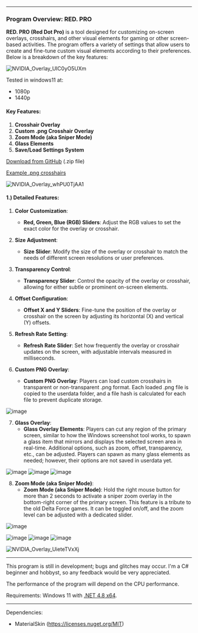 ***

### Program Overview: RED. PRO
**RED. PRO (Red Dot Pro)** is a tool designed for customizing on-screen overlays, crosshairs, and other visual elements for gaming or other screen-based activities. The program offers a variety of settings that allow users to create and fine-tune custom visual elements according to their preferences. Below is a breakdown of the key features:

![NVIDIA_Overlay_UIC0yO5UXm](https://github.com/user-attachments/assets/cba245ea-f3c2-4d42-bcf7-97e4ed2e2658)

Tested in windows11 at:
- 1080p
- 1440p

#### Key Features:

1. **Crosshair Overlay**
2. **Custom .png Crosshair Overlay**
3. **Zoom Mode (aka Sniper Mode)**
4. **Glass Elements**
5. **Save/Load Settings System**

[Download from GitHub](https://github.com/mbnq/red.pro/releases) (.zip file)

[Example .png crosshairs](https://github.com/mbnq/red.pro/tree/master/png)

![NVIDIA_Overlay_whPU0TjAA1](https://github.com/user-attachments/assets/fe815beb-469a-42f4-9e58-9c63c8b9bcff)

#### 1.) Detailed Features:

1. **Color Customization**:
   - **Red, Green, Blue (RGB) Sliders**: Adjust the RGB values to set the exact color for the overlay or crosshair.
   
2. **Size Adjustment**:
   - **Size Slider**: Modify the size of the overlay or crosshair to match the needs of different screen resolutions or user preferences.

3. **Transparency Control**:
   - **Transparency Slider**: Control the opacity of the overlay or crosshair, allowing for either subtle or prominent on-screen elements.

4. **Offset Configuration**:
   - **Offset X and Y Sliders**: Fine-tune the position of the overlay or crosshair on the screen by adjusting its horizontal (X) and vertical (Y) offsets.

5. **Refresh Rate Setting**:
   - **Refresh Rate Slider**: Set how frequently the overlay or crosshair updates on the screen, with adjustable intervals measured in milliseconds.

6. **Custom PNG Overlay**:
   - **Custom PNG Overlay**: Players can load custom crosshairs in transparent or non-transparent .png format. Each loaded .png file is copied to the userdata folder, and a file hash is calculated for each file to prevent duplicate storage.

![image](https://github.com/user-attachments/assets/66bc06d3-e2a7-4c0b-9a42-5a50f499b7b6)

7. **Glass Overlay**:
   - **Glass Overlay Elements**: Players can cut any region of the primary screen, similar to how the Windows screenshot tool works, to spawn a glass item that mirrors and displays the selected screen area in real-time. Additional options, such as zoom, offset, transparency, etc., can be adjusted. Players can spawn as many glass elements as needed; however, their options are not saved in userdata yet.

![image](https://github.com/user-attachments/assets/dde6de70-0f4d-49d8-8453-b2427b9d87b6)
![image](https://github.com/user-attachments/assets/8bf0c99b-7da3-4bc3-9c7c-7ffa3d1691be)
![image](https://github.com/user-attachments/assets/52be35c2-6908-4543-a277-5597d7f640dc)


8. **Zoom Mode (aka Sniper Mode)**:
   - **Zoom Mode (aka Sniper Mode)**: Hold the right mouse button for more than 2 seconds to activate a sniper zoom overlay in the bottom-right corner of the primary screen. This feature is a tribute to the old Delta Force games. It can be toggled on/off, and the zoom level can be adjusted with a dedicated slider.

![image](https://github.com/user-attachments/assets/c0731f90-ced1-4c6d-aaef-9eaa0e7538eb)

![image](https://github.com/user-attachments/assets/df525056-0eb1-4614-afe9-c94d3d0af61c)
![image](https://github.com/user-attachments/assets/3d1cebda-4de6-43ab-84d2-5cc0f2f0b0bc)
![image](https://github.com/user-attachments/assets/1dadb01d-31ac-44cc-9072-1042041a927d)

![NVIDIA_Overlay_UieteTVxXj](https://github.com/user-attachments/assets/ff1cec74-fa74-4715-8f5a-16528df585f3)

---

This program is still in development; bugs and glitches may occur. 
I'm a C# beginner and hobbyst, so any feedback would be very appreciated.

The performance of the program will depend on the CPU performance. 

Requirements: Windows 11 with [.NET 4.8 x64](https://dotnet.microsoft.com/en-us/download/dotnet-framework).

---

Dependencies:
  - MaterialSkin (https://licenses.nuget.org/MIT)

